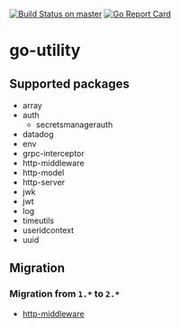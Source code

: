 [![Build Status on master](https://travis-ci.org/SKF/go-utility.svg?branch=master)](https://travis-ci.org/SKF/go-utility) [![Go Report Card](https://goreportcard.com/badge/github.com/SKF/go-utility)](https://goreportcard.com/report/github.com/SKF/go-utility)

# go-utility 

## Supported packages
- array
- auth
  - secretsmanagerauth
- datadog
- env
- grpc-interceptor
- http-middleware
- http-model
- http-server
- jwk
- jwt
- log
- timeutils
- useridcontext
- uuid


## Migration
### Migration from `1.*` to `2.*`
- [http-middleware](http-middleware/README.md)
